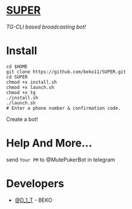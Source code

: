 # [SUPER](https://github.com/beko11/SUPER)
*TG-CLI based broadcasting bot!*
# Install
```
cd $HOME
git clone https://github.com/beko11/SUPER.git
cd SUPER
chmod +x install.sh
chmod +x launch.sh
chmod +x tg
./install.sh
./launch.sh
# Enter a phone number & confirmation code.
```
Create a bot!
# Help And More...
send ```Your PM``` to @MutePukerBot in telegram
# Developers
* [@D_1_T](https://telegram.me/d_1_t) - BEKO
